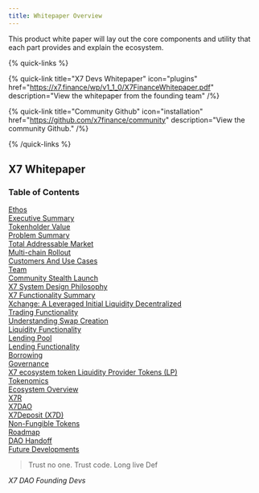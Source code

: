 ```yaml
---
title: Whitepaper Overview
---
```


This product white paper will lay out the core components and utility that each part provides and explain the ecosystem.

{% quick-links %}

{% quick-link title="X7 Devs Whitepaper" icon="plugins" href="https://x7.finance/wp/v1_1_0/X7FinanceWhitepaper.pdf" description="View the whitepaper from the founding team" /%}

{% quick-link title="Community Github" icon="installation" href="https://github.com/x7finance/community" description="View the community Github." /%}

{% /quick-links %}

## X7 Whitepaper

### Table of Contents

[Ethos](/whitepaper/ethos)\
[Executive Summary](/whitepaper/executive-summary)\
[Tokenholder Value](/whitepaper/tokenholder-value)\
[Problem Summary](/whitepaper/problem-summary)\
[Total Addressable Market](/whitepaper/total-addressable-market)\
[Multi-chain Rollout](/whitepaper/multi-chain-rollout)\
[Customers And Use Cases](/whitepaper/customers-and-use-cases)\
[Team](/whitepaper/team)\
[Community Stealth Launch](/whitepaper/community-stealth-launch)\
[X7 System Design Philosophy](/whitepaper/x7-system-design-philosophy)\
[X7 Functionality Summary](/whitepaper/x7-functionality-summary)\
[Xchange: A Leveraged Initial Liquidity Decentralized](/whitepaper/xchange-a-leveraged-initial-liquidity-dex)\
[Trading Functionality](/whitepaper/trading-functionality)\
[Understanding Swap Creation](/whitepaper/understanding-swap-creation)\
[Liquidity Functionality](/whitepaper/liquidity-functionality)\
[Lending Pool](/whitepaper/lending-pool)\
[Lending Functionality](/whitepaper/lending-functionality)\
[Borrowing](/whitepaper/borrowing)\
[Governance](/whitepaper/governance)\
[X7 ecosystem token Liquidity Provider Tokens (LP)](/whitepaper/x7-ecosystem-token-liquidity-provider-tokens)\
[Tokenomics](/whitepaper/tokenomics)\
[Ecosystem Overview](/whitepaper/ecosystem-overview)\
[X7R](/whitepaper/x7r)\
[X7DAO](/whitepaper/x7dao)\
[X7Deposit (X7D)](/whitepaper/x7deposit)\
[Non-Fungible Tokens](/whitepaper/non-fungible-tokens)\
[Roadmap](/whitepaper/roadmap)\
[DAO Handoff](/whitepaper/dao-handoff)\
[Future Developments](/whitepaper/future-developments)

> Trust no one. Trust code. Long live Def

_X7 DAO Founding Devs_
